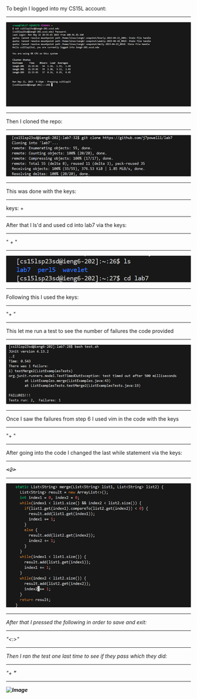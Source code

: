 To begin I logged into my CS15L account:
***
![Image](im1.png)
***
Then I cloned the repo:
***
![Image](im2.png)
***
This was done with the keys:
***
keys: <ctrl>+ <r> <git> <enter>
***
After that I ls'd and used cd into lab7 via the keys:
***
"<ls> <ctrl> + <r> <enter>"
***
![Image](im3.png)
***
Following this I used the keys:
***
"<ctrl>+<R> <ba> <enter>"
***
This let me run a test to see the number of failures the code provided
***
![Image](im4.png)
***
Once I saw the failures from step 6 I used vim in the code with the keys 
***
"<ctrl>+<r> <vim>"
***
After going into the code I changed the last while statement via the keys:
***
<k><k><h><h><del><i><2><esc>
***
![Image](im5.png)
***
After that I pressed the following in order to save and exit:
***
"<:><w><w><enter>"
***
Then I ran the test one last time to see if they pass which they did:
***
"<ctrl>+<r> <b> <a> <enter>"
***
![Image](im7.png)


